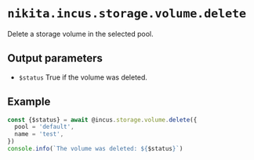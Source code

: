 
# `nikita.incus.storage.volume.delete`

Delete a storage volume in the selected pool.

## Output parameters

* `$status`
  True if the volume was deleted.

## Example

```js
const {$status} = await @incus.storage.volume.delete({
  pool = 'default',
  name = 'test',
})
console.info(`The volume was deleted: ${$status}`)
```
